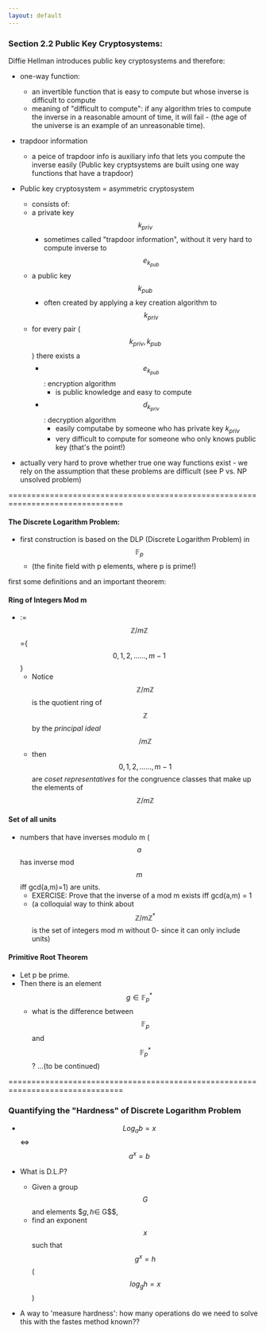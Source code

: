 ```yaml
---
layout: default
---
```

<script type="text/javascript" async
  src="https://cdn.mathjax.org/mathjax/latest/MathJax.js?config=TeX-MML-AM_CHTML">
</script>

### Section 2.2 Public Key Cryptosystems:

Diffie Hellman introduces public key cryptosystems and therefore:
* one-way function: 
    * an invertible function that is easy to compute but whose inverse is difficult to compute
    * meaning of "difficult to compute": if any algorithm tries to compute the inverse in a reasonable amount of time, it will fail - (the age of the universe is an example of an unreasonable time). 
 
* trapdoor information
    * a peice of trapdoor info is auxiliary info that lets you compute the inverse easily (Public key cryptsystems are built using one way functions that have a trapdoor) 

* Public key cryptosystem = asymmetric cryptosystem
    * consists of: 
    * a private key $$k_{priv}$$
        - sometimes called "trapdoor information", without it very hard to compute inverse to $$e_{k_{pub}}$$
    * a public key $$k_{pub}$$
        * often created by applying a key creation algorithm to $$k_{priv}$$ 
   *  for every pair ($$k_{priv}, k_{pub}$$) there exists a 
       -  $$e_{k_{pub}}$$: encryption algorithm
           +  is public knowledge and easy to compute
       -  $$d_{k_{priv}}$$: decryption algorithm
           +  easily computabe by someone who has private key $k_{priv}$
           +  very difficult to compute for someone who only knows public key (that's the point!)
* actually very hard to prove whether true one way functions exist - we rely on the assumption that these problems are difficult (see P vs. NP unsolved problem)

===============================================================================

#### **The Discrete Logarithm Problem:**
* first construction is based on the DLP (Discrete Logarithm Problem) in $$\mathbb{F}_{p}$$ 
    * (the finite field with p elements, where p is prime!)

first some definitions and an important theorem:

#### **Ring of Integers Mod m**
*  :=   $$\mathbb{Z}/m\mathbb{Z}$$={$$0,1,2,......,m-1$$}
    * Notice $$\mathbb{Z}/m\mathbb{Z}$$ is the quotient ring of $$\mathbb{Z}$$ by the _principal ideal_ $$/m\mathbb{Z}$$
    * then $$0,1,2,......,m-1$$ are _coset representatives_ for the congruence classes that make up the elements of $$\mathbb{Z}/m\mathbb{Z}$$

#### **Set of all units**
* numbers that have inverses modulo m ($$a$$ has inverse mod $$m$$ iff gcd(a,m)=1) are units. 
    * EXERCISE: Prove that the inverse of a mod m exists iff gcd(a,m) = 1
    * (a colloquial way to think about $$\mathbb{Z}/m\mathbb{Z}^{*}$$ is the set of integers mod m without 0- since it can only include units)

#### **Primitive Root Theorem**
* Let p be prime. 
* Then there is an element $$g \in \mathbb{F}_{p}^{*}$$
    - what is the difference between $$\mathbb{F}_{p}$$ and $$\mathbb{F}_{p}^{*}$$? 
...(to be continued)

===============================================================================

### Quantifying the "Hardness" of Discrete Logarithm Problem 

* $$Log_{a}b = x$$ <=> $$a^{x}=b$$

* What is D.L.P?
  - Given a group $$G$$ and elements $$g,h \in$ G$$,
  - find an exponent $$x$$ such that $$g^{x}=h$$ ($$log_{g}h=x$$)
* A way to 'measure hardness': how many operations do we need to solve this with the fastes method known??


 